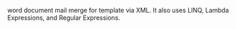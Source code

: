 word document mail merge for template via XML. It also uses LINQ, Lambda Expressions, and Regular Expressions.
